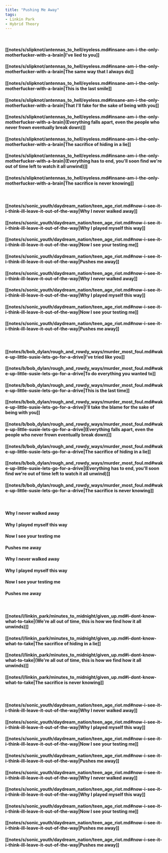 ```yaml
---
title: "Pushing Me Away"
tags:
- Linkin Park
- Hybrid Theory
---
```

&nbsp;
#### [[notes/s/slipknot/antennas_to_hell/eyeless.md#insane-am-i-the-only-motherfucker-with-a-brain|I've lied to you]]
#### [[notes/s/slipknot/antennas_to_hell/eyeless.md#insane-am-i-the-only-motherfucker-with-a-brain|The same way that I always do]]
#### [[notes/s/slipknot/antennas_to_hell/eyeless.md#insane-am-i-the-only-motherfucker-with-a-brain|This is the last smile]]
#### [[notes/s/slipknot/antennas_to_hell/eyeless.md#insane-am-i-the-only-motherfucker-with-a-brain|That I'll fake for the sake of being with you]]
#### [[notes/s/slipknot/antennas_to_hell/eyeless.md#insane-am-i-the-only-motherfucker-with-a-brain|(Everything falls apart, even the people who never frown eventually break down)]]
#### [[notes/s/slipknot/antennas_to_hell/eyeless.md#insane-am-i-the-only-motherfucker-with-a-brain|The sacrifice of hiding in a lie]]
#### [[notes/s/slipknot/antennas_to_hell/eyeless.md#insane-am-i-the-only-motherfucker-with-a-brain|(Everything has to end, you'll soon find we're out of time left to watch it all unwind)]]
#### [[notes/s/slipknot/antennas_to_hell/eyeless.md#insane-am-i-the-only-motherfucker-with-a-brain|The sacrifice is never knowing]]
&nbsp;
#### [[notes/s/sonic_youth/daydream_nation/teen_age_riot.md#now-i-see-it-i-think-ill-leave-it-out-of-the-way|Why I never walked away]]
#### [[notes/s/sonic_youth/daydream_nation/teen_age_riot.md#now-i-see-it-i-think-ill-leave-it-out-of-the-way|Why I played myself this way]]
#### [[notes/s/sonic_youth/daydream_nation/teen_age_riot.md#now-i-see-it-i-think-ill-leave-it-out-of-the-way|Now I see your testing me]]
#### [[notes/s/sonic_youth/daydream_nation/teen_age_riot.md#now-i-see-it-i-think-ill-leave-it-out-of-the-way|Pushes me away]]
#### [[notes/s/sonic_youth/daydream_nation/teen_age_riot.md#now-i-see-it-i-think-ill-leave-it-out-of-the-way|Why I never walked away]]
#### [[notes/s/sonic_youth/daydream_nation/teen_age_riot.md#now-i-see-it-i-think-ill-leave-it-out-of-the-way|Why I played myself this way]]
#### [[notes/s/sonic_youth/daydream_nation/teen_age_riot.md#now-i-see-it-i-think-ill-leave-it-out-of-the-way|Now I see your testing me]]
#### [[notes/s/sonic_youth/daydream_nation/teen_age_riot.md#now-i-see-it-i-think-ill-leave-it-out-of-the-way|Pushes me away]]
&nbsp;
#### [[notes/b/bob_dylan/rough_and_rowdy_ways/murder_most_foul.md#wake-up-little-susie-lets-go-for-a-drive|I've tried like you]]
#### [[notes/b/bob_dylan/rough_and_rowdy_ways/murder_most_foul.md#wake-up-little-susie-lets-go-for-a-drive|To do everything you wanted to]]
#### [[notes/b/bob_dylan/rough_and_rowdy_ways/murder_most_foul.md#wake-up-little-susie-lets-go-for-a-drive|This is the last time]]
#### [[notes/b/bob_dylan/rough_and_rowdy_ways/murder_most_foul.md#wake-up-little-susie-lets-go-for-a-drive|I'll take the blame for the sake of being with you]]
#### [[notes/b/bob_dylan/rough_and_rowdy_ways/murder_most_foul.md#wake-up-little-susie-lets-go-for-a-drive|(Everything falls apart, even the people who never frown eventually break down)]]
#### [[notes/b/bob_dylan/rough_and_rowdy_ways/murder_most_foul.md#wake-up-little-susie-lets-go-for-a-drive|The sacrifice of hiding in a lie]]
#### [[notes/b/bob_dylan/rough_and_rowdy_ways/murder_most_foul.md#wake-up-little-susie-lets-go-for-a-drive|(Everything has to end, you'll soon find we're out of time left to watch it all unwind)]]
#### [[notes/b/bob_dylan/rough_and_rowdy_ways/murder_most_foul.md#wake-up-little-susie-lets-go-for-a-drive|The sacrifice is never knowing]]
&nbsp;
#### Why I never walked away
#### Why I played myself this way
#### Now I see your testing me
#### Pushes me away
#### Why I never walked away
#### Why I played myself this way
#### Now I see your testing me
#### Pushes me away
&nbsp;
#### [[notes/l/linkin_park/minutes_to_midnight/given_up.md#i-dont-know-what-to-take|(We're all out of time, this is how we find how it all unwinds)]]
#### [[notes/l/linkin_park/minutes_to_midnight/given_up.md#i-dont-know-what-to-take|The sacrifice of hiding in a lie]]
#### [[notes/l/linkin_park/minutes_to_midnight/given_up.md#i-dont-know-what-to-take|(We're all out of time, this is how we find how it all unwinds)]]
#### [[notes/l/linkin_park/minutes_to_midnight/given_up.md#i-dont-know-what-to-take|The sacrifice is never knowing]]
&nbsp;
#### [[notes/s/sonic_youth/daydream_nation/teen_age_riot.md#now-i-see-it-i-think-ill-leave-it-out-of-the-way|Why I never walked away]]
#### [[notes/s/sonic_youth/daydream_nation/teen_age_riot.md#now-i-see-it-i-think-ill-leave-it-out-of-the-way|Why I played myself this way]]
#### [[notes/s/sonic_youth/daydream_nation/teen_age_riot.md#now-i-see-it-i-think-ill-leave-it-out-of-the-way|Now I see your testing me]]
#### [[notes/s/sonic_youth/daydream_nation/teen_age_riot.md#now-i-see-it-i-think-ill-leave-it-out-of-the-way|Pushes me away]]
#### [[notes/s/sonic_youth/daydream_nation/teen_age_riot.md#now-i-see-it-i-think-ill-leave-it-out-of-the-way|Why I never walked away]]
#### [[notes/s/sonic_youth/daydream_nation/teen_age_riot.md#now-i-see-it-i-think-ill-leave-it-out-of-the-way|Why I played myself this way]]
#### [[notes/s/sonic_youth/daydream_nation/teen_age_riot.md#now-i-see-it-i-think-ill-leave-it-out-of-the-way|Now I see your testing me]]
#### [[notes/s/sonic_youth/daydream_nation/teen_age_riot.md#now-i-see-it-i-think-ill-leave-it-out-of-the-way|Pushes me away]]
#### [[notes/s/sonic_youth/daydream_nation/teen_age_riot.md#now-i-see-it-i-think-ill-leave-it-out-of-the-way|Pushes me away]]
